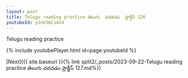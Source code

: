 ```yaml
---
layout: post
title: Telugu reading practice తెలుగు  చదవడం  ప్రాక్టీస్ 126
youtubeId: y1nU36CsdV4
---
```

 
 
Telugu reading practice
 
 
 
 
 


{% include youtubePlayer.html id=page.youtubeId %}
 
[Next]({{ site.baseurl }}{% link  split2/_posts/2023-09-22-Telugu reading practice తెలుగు  చదవడం  ప్రాక్టీస్ 127.md%})
 
